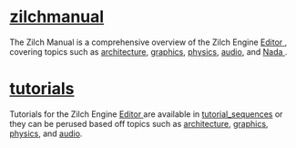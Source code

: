 
 # [zilchmanual](https://github.com/ZilchEngine/ZilchDocs/blob/master/zilch_editor_documentation/zilchmanual.md)
The Zilch Manual is a comprehensive overview of the Zilch Engine [ Editor ](https://github.com/ZilchEngine/ZilchDocs/blob/master/zilch_editor_documentation/zilchmanual/editor.md), covering topics such as [architecture](https://github.com/ZilchEngine/ZilchDocs/blob/master/zilch_editor_documentation/zilchmanual/architecture.md), [graphics](https://github.com/ZilchEngine/ZilchDocs/blob/master/zilch_editor_documentation/zilchmanual/graphics.md), [physics](https://github.com/ZilchEngine/ZilchDocs/blob/master/zilch_editor_documentation/zilchmanual/physics.md), [audio](https://github.com/ZilchEngine/ZilchDocs/blob/master/zilch_editor_documentation/zilchmanual/audio.md), and [ Nada ](https://github.com/ZilchEngine/ZilchDocs/blob/master/zilch_editor_documentation/zilchmanual/nada_in_zilch.md).

 # [tutorials](https://github.com/ZilchEngine/ZilchDocs/blob/master/zilch_editor_documentation/tutorials.md)
Tutorials for the Zilch Engine [ Editor ](https://github.com/ZilchEngine/ZilchDocs/blob/master/zilch_editor_documentation/tutorials/editor.md) are available in [tutorial_sequences](https://github.com/ZilchEngine/ZilchDocs/blob/master/zilch_editor_documentation/tutorials/tutorial_sequences.md) or they can be perused based off topics such as [architecture](https://github.com/ZilchEngine/ZilchDocs/blob/master/zilch_editor_documentation/tutorials/architecture.md), [graphics](https://github.com/ZilchEngine/ZilchDocs/blob/master/zilch_editor_documentation/tutorials/graphics.md), [physics](https://github.com/ZilchEngine/ZilchDocs/blob/master/zilch_editor_documentation/tutorials/physics.md), and [audio](https://github.com/ZilchEngine/ZilchDocs/blob/master/zilch_editor_documentation/tutorials/audio.md). 

 